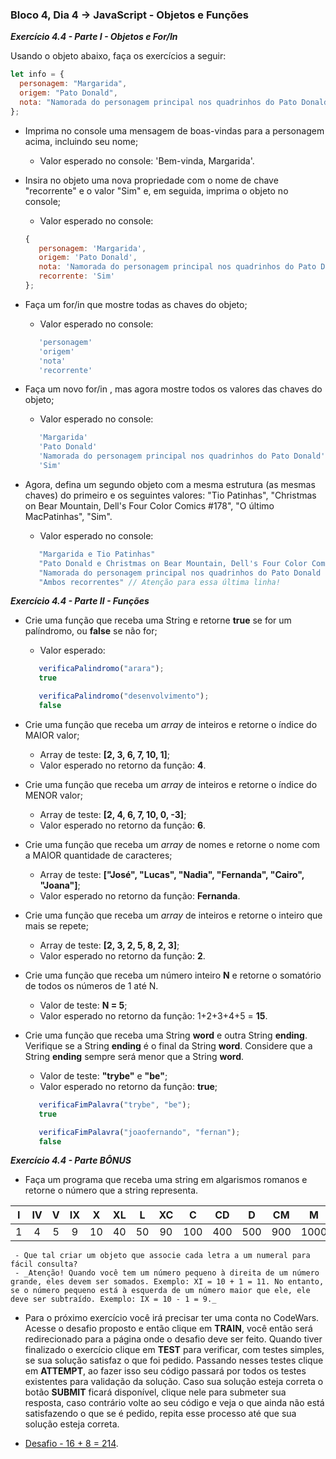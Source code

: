 ### Bloco 4, Dia 4 -> JavaScript - Objetos e Funções

_**Exercício 4.4 - Parte I - Objetos e For/In**_

Usando o objeto abaixo, faça os exercícios a seguir:
```javascript
let info = {
  personagem: "Margarida",
  origem: "Pato Donald",
  nota: "Namorada do personagem principal nos quadrinhos do Pato Donald",
};
```

 - Imprima no console uma mensagem de boas-vindas para a personagem acima, incluindo seu nome;
     - Valor esperado no console: 'Bem-vinda, Margarida'.

 - Insira no objeto uma nova propriedade com o nome de chave "recorrente" e o valor "Sim" e, em seguida, imprima o objeto no console;
     - Valor esperado no console:
     ```javascript
     {
        personagem: 'Margarida',
        origem: 'Pato Donald',
        nota: 'Namorada do personagem principal nos quadrinhos do Pato Donald',
        recorrente: 'Sim'
     };
     ```
 - Faça um for/in que mostre todas as chaves do objeto;
     - Valor esperado no console:
     ```javascript
        'personagem'
        'origem'
        'nota'
        'recorrente'
     ```

 - Faça um novo for/in , mas agora mostre todos os valores das chaves do objeto;
     - Valor esperado no console:
     ```javascript
        'Margarida'
        'Pato Donald'
        'Namorada do personagem principal nos quadrinhos do Pato Donald'
        'Sim'
     ```

 - Agora, defina um segundo objeto com a mesma estrutura (as mesmas chaves) do primeiro e os seguintes valores: "Tio Patinhas", "Christmas on Bear Mountain, Dell's Four Color Comics #178", "O último MacPatinhas", "Sim".
     - Valor esperado no console:
     ```javascript
        "Margarida e Tio Patinhas"
        "Pato Donald e Christmas on Bear Mountain, Dell's Four Color Comics #178"
        "Namorada do personagem principal nos quadrinhos do Pato Donald e O último MacPatinhas"
        "Ambos recorrentes" // Atenção para essa última linha!
     ```

_**Exercício 4.4 - Parte II - Funções**_

 - Crie uma função que receba uma String e retorne **true** se for um palíndromo, ou **false** se não for;
     - Valor esperado:
     ```javascript
        verificaPalindromo("arara");
        true

        verificaPalindromo("desenvolvimento");
        false
     ```

 - Crie uma função que receba um _array_ de inteiros e retorne o índice do MAIOR valor;
     - Array de teste: **[2, 3, 6, 7, 10, 1]**;
     - Valor esperado no retorno da função: **4**.

 - Crie uma função que receba um _array_ de inteiros e retorne o índice do MENOR valor;
     - Array de teste: **[2, 4, 6, 7, 10, 0, -3]**;
     - Valor esperado no retorno da função: **6**.

 - Crie uma função que receba um _array_ de nomes e retorne o nome com a MAIOR quantidade de caracteres;
     - Array de teste: **["José", "Lucas", "Nadia", "Fernanda", "Cairo", "Joana"]**;
     - Valor esperado no retorno da função: **Fernanda**.

 - Crie uma função que receba um _array_ de inteiros e retorne o inteiro que mais se repete;
     - Array de teste: **[2, 3, 2, 5, 8, 2, 3]**;
     - Valor esperado no retorno da função: **2**.

 - Crie uma função que receba um número inteiro **N** e retorne o somatório de todos os números de 1 até N.
     - Valor de teste: **N = 5**;
     - Valor esperado no retorno da função: 1+2+3+4+5 = **15**.

 - Crie uma função que receba uma String **word** e outra String **ending**. Verifique se a String **ending** é o final da String **word**. Considere que a String **ending** sempre será menor que a String **word**.
     - Valor de teste: **"trybe"** e **"be"**;
     - Valor esperado no retorno da função: **true**;

     ```javascript
        verificaFimPalavra("trybe", "be");
        true

        verificaFimPalavra("joaofernando", "fernan");
        false
     ```

_**Exercício 4.4 - Parte BÔNUS**_

 - Faça um programa que receba uma string em algarismos romanos e retorne o número que a string representa.

 | I   | IV  | V   | IX  | X   | XL  | L   | XC  | C   | CD  | D   | CM  | M   |
 |:---:|:---:|:---:|:---:|:---:|:---:|:---:|:---:|:---:|:---:|:---:|:---:|:---:|
 | 1   | 4   | 5   | 9   | 10  | 40  | 50  | 90  | 100 | 400 | 500 | 900 | 1000|
     

     - Que tal criar um objeto que associe cada letra a um numeral para fácil consulta?
     - _Atenção! Quando você tem um número pequeno à direita de um número grande, eles devem ser somados. Exemplo: XI = 10 + 1 = 11. No entanto, se o número pequeno está à esquerda de um número maior que ele, ele deve ser subtraído. Exemplo: IX = 10 - 1 = 9._

 - Para o próximo exercício você irá precisar ter uma conta no CodeWars. Acesse o desafio proposto e então clique em **TRAIN**, você então será redirecionado para a página onde o desafio deve ser feito. Quando tiver finalizado o exercício clique em **TEST** para verificar, com testes simples, se sua solução satisfaz o que foi pedido. Passando nesses testes clique em **ATTEMPT**, ao fazer isso seu código passará por todos os testes existentes para validação da solução. Caso sua solução esteja correta o botão **SUBMIT** ficará disponível, clique nele para submeter sua resposta, caso contrário volte ao seu código e veja o que ainda não está satisfazendo o que se é pedido, repita esse processo até que sua solução esteja correta.
 
 - [Desafio - 16 + 8 = 214][desafio].

[desafio]: https://www.codewars.com/kata/5effa412233ac3002a9e471d/javascript